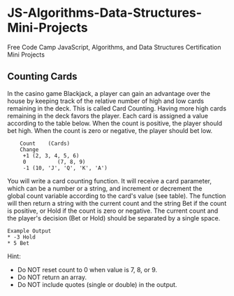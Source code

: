 # JS-Algorithms-Data-Structures-Mini-Projects
Free Code Camp JavaScript, Algorithms, and Data Structures Certification Mini Projects 

## Counting Cards
In the casino game Blackjack, a player can gain an advantage over the house by keeping track of the relative number of high and low cards remaining in the deck. This is called Card Counting.
Having more high cards remaining in the deck favors the player. Each card is assigned a value according to the table below. When the count is positive, the player should bet high. When the count is zero or negative, the player should bet low.

        Count    (Cards)
        Change
         +1	(2, 3, 4, 5, 6)
         0	        (7, 8, 9)
         -1	(10, 'J', 'Q', 'K', 'A')

You will write a card counting function. It will receive a card parameter, which can be a number or a string, and increment or decrement the global count variable according to the card's value (see table). The function will then return a string with the current count and the string Bet if the count is positive, or Hold if the count is zero or negative. The current count and the player's decision (Bet or Hold) should be separated by a single space.

    Example Output 
    * -3 Hold 
    * 5 Bet

Hint: 
- Do NOT reset count to 0 when value is 7, 8, or 9.
- Do NOT return an array.
- Do NOT include quotes (single or double) in the output.
